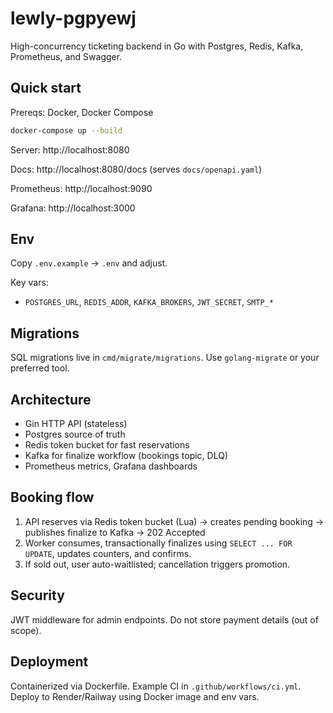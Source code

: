 # lewly-pgpyewj

High-concurrency ticketing backend in Go with Postgres, Redis, Kafka, Prometheus, and Swagger.

## Quick start

Prereqs: Docker, Docker Compose

```bash
docker-compose up --build
```

Server: http://localhost:8080

Docs: http://localhost:8080/docs (serves `docs/openapi.yaml`)

Prometheus: http://localhost:9090

Grafana: http://localhost:3000

## Env

Copy `.env.example` → `.env` and adjust.

Key vars:
- `POSTGRES_URL`, `REDIS_ADDR`, `KAFKA_BROKERS`, `JWT_SECRET`, `SMTP_*`

## Migrations

SQL migrations live in `cmd/migrate/migrations`. Use `golang-migrate` or your preferred tool.


## Architecture

- Gin HTTP API (stateless)
- Postgres source of truth
- Redis token bucket for fast reservations
- Kafka for finalize workflow (bookings topic, DLQ)
- Prometheus metrics, Grafana dashboards

## Booking flow

1) API reserves via Redis token bucket (Lua) → creates pending booking → publishes finalize to Kafka → 202 Accepted
2) Worker consumes, transactionally finalizes using `SELECT ... FOR UPDATE`, updates counters, and confirms.
3) If sold out, user auto-waitlisted; cancellation triggers promotion.

## Security

JWT middleware for admin endpoints. Do not store payment details (out of scope).

## Deployment

Containerized via Dockerfile. Example CI in `.github/workflows/ci.yml`. Deploy to Render/Railway using Docker image and env vars.

